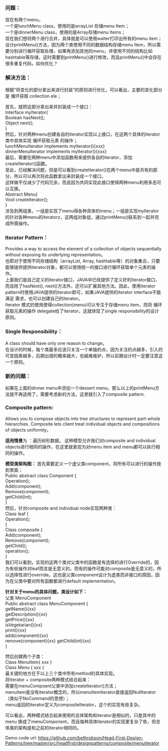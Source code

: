 ### 问题：
现在有两个menu，  
一个是lunchMenu class，使用的是arrayList 存储menu Item；  
一个是dinnerMenu class，使用的是Array存储menu Items；  
现在我们想将两个进行合并，具体就是可以使用waiter打印出所有的menu item；  
设计printMenu()方法，因为两个类使用不同的数据结构存储menu Item，所以需要分别进行循环获取处理，如果再添加其他的menu，并使用不同的结构比如hashtable等存储，这时需要到printMenu()进行修改，而且printMenu()中会存在很多重复代码，如何优化？
### 解决方法：
根据“将变化的部分拿出来进行封装”的原则进行优化，可以看出，主要的变化部分是 循环获取 collection ele； 

首先，就把这部分拿出来并封装成一个接口：  
Interface myIterator{   
	Boolean hasNext();  
	Object next();  
}  
然后，针对两种menu创建各自的iterator实现以上接口，在这两个具体的iterator类中具体实现 循环获取元素 的操作；  
lunchMenuIterator implements myIterator(){xxx}  
dinnerMenuIterator implements myIterator(){xxx}  
最后，需要在两种menu中添加函数用来提供各自的iterator，添加createIterator()函数。  
至此，已经解决问题，但是可以看到createIterator()在两个menu中是共有的部分，所以可以再次将此函数拿出来封装成一个接口，  
这样做不仅减少了代码冗余，而且因为共同实现此接口使得两种menu利用多态可以互换。  
Abstract Menu{   
	Void createIterator();  
}  
涉及到两组类，一组是实现了menu得各种具体的menu；一组是实现myIterator的针对各种menu的iteratorz，这两组对象组，通过printMenu()联系到一起并完成所需操作。
### Iterator Pattern：
Provides a way to access the element of a collection of objects sequentially without exposing its underlying representation。    
也即对于使用不同存储结构（arrayList, Array, hashtable等）的对象集合，只要能够提供提供iterator对象，都可以使用统一的接口进行循环获取单个元素的操作。  
上面我们是自己定义的iterator接口，JAVA中已经提供了定义好的Iterator接口，而且除了hasNext(), next()方法外，还可以扩展其他方法。因此，使用iterator pattern时使用JAVA提供的iterator即可，如果JAVA提供的iterator interface不能满足 需求，也可以创建自己的iterator。  
Iterator 模式的使用使得collection(menu)可以专注于存储menu item，而将 循环获取元素的操作 delegate给了iterator，这就体现了single responsibility的设计原则。
### Single Responsibility：
A class should have only one reason to change。  
在设计的时候，每个类最多应该只关注一个单独的点，因为关注的点越多，引入的可变因素越多，后期出错的概率越大，也越难维护，所以前期设计时一定要注意这一个原则。
### 新的问题：
如果在上面的dinner menu中添加一个dessert menu，那么以上的printMenu方法就不再适用了，需要考虑新的方法，这里就引入了composite pattern.  
### Composite pattern:
Allows you to compose objects into tree structures to represent part-whole hierarchies. Composite lets client treat individual objects and compositions of objects uniformly。  

**适用情景**为 ：遍历树形数据。
这种模型允许我们对composite and individual objects进行相同的操作，在这里就表现为对menu item and menu都可以执行相同的操作。 

**模型类架构图：**
首先需要定义一个虚父类component，将所有可以进行的操作放到里面；  
Public abstract class Component {  
Operation();  
Add(component);  
Remove(component);  
getChild(int);  
}  
然后，针对composite and individual node实现两种类：  
Class leaf {   
Operation();  
}  
Class composite {  
	Add(component);  
	Remove(component);  
	getChild();  
	operation();  
}  
我们可以看到，实现的这两个类对父类中的函数是有选择的进行Override的，因为有些操作对leaf而言是无意义的，而有的操作可能对composite是无意义的，所以选择性进行override。这也是父类component设计为虚类而非接口的原因，因为在父类中要对所有函数都进行default implementation。  

**针对关于menu的具体问题，类设计如下：**  
父类 MenuComponent  
Public abstract class MenuComponent {  
getName(){xx}  
getDescription(){xx}  
getPrice(){xx}  
isVegetarian(){xx}  
print(){xx}  
add(component){xx}  
remove(component){xx} 
getChild(int){xx}  
}  

然后创建两个子类：  
Class MenuItem{ xxx }  
Class Menu { xxx }  
最关键的地方在于以上三个类中所有method的具体实现。  
将Iterator + composite两种模式结合起来：  
需要在menuCompoent父类中添加createIterator()方法；  
menuItem是没有iterator概念的，所以menuItemIterator直接返回NullIterator（类似于NoCommand的思想）；  
menu返回的iterator定义为compositeIterator，这个的实现有些复杂。   

可以看出，两种模式结合起来使用的总体架构和iterator是相似的，只是其中的menu 换成了menuComponent，而且每种具体iterator的实现更复杂了些，但总体类的架构是和之前的iterator相同的。  

Demo code url:
https://github.com/bethrobson/Head-First-Design-Patterns/tree/master/src/headfirst/designpatterns/composite/menuiterator
